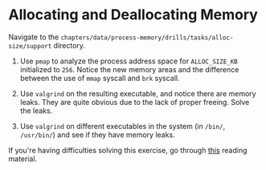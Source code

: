 # Allocating and Deallocating Memory

Navigate to the `chapters/data/process-memory/drills/tasks/alloc-size/support` directory.

1. Use `pmap` to analyze the process address space for `ALLOC_SIZE_KB` initialized to `256`.
   Notice the new memory areas and the difference between the use of `mmap` syscall and `brk` syscall.

1. Use `valgrind` on the resulting executable, and notice there are memory leaks.
   They are quite obvious due to the lack of proper freeing.
   Solve the leaks.

1. Use `valgrind` on different executables in the system (in `/bin/`, `/usr/bin/`) and see if they have memory leaks.

If you're having difficulties solving this exercise, go through [this](../../../reading/process-memory.md) reading material.
